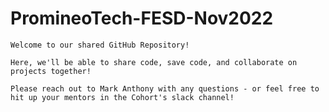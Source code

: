 # PromineoTech-FESD-Nov2022

    Welcome to our shared GitHub Repository!

    Here, we'll be able to share code, save code, and collaborate on projects together!

    Please reach out to Mark Anthony with any questions - or feel free to hit up your mentors in the Cohort's slack channel!